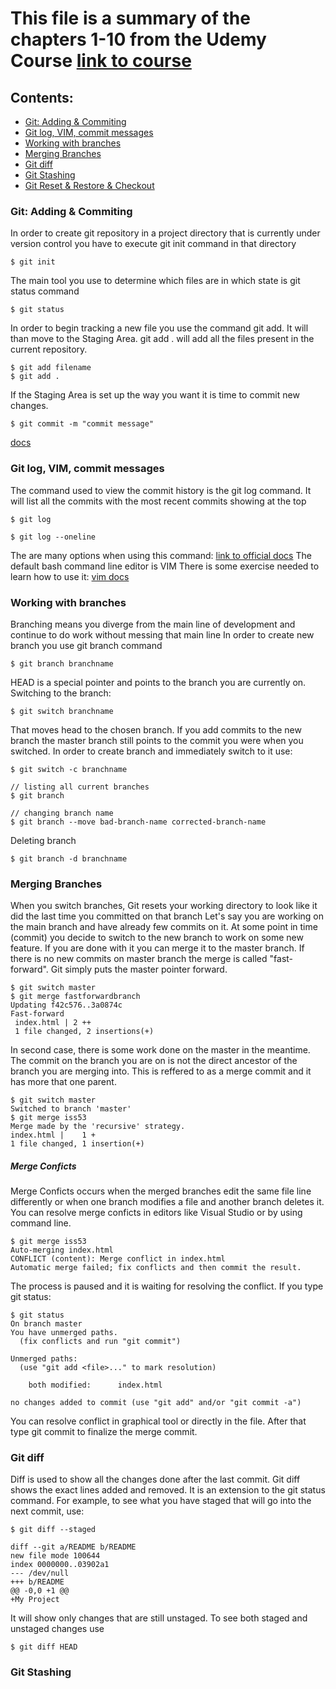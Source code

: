 # This file is a summary of the chapters 1-10 from the Udemy Course [link to course](https://www.udemy.com/course/git-and-github-bootcamp/)
## Contents: 
- [Git: Adding & Commiting](#Git-Adding-Commiting)
- [Git log, VIM, commit messages](#Git-log-VIM-commit-messages)
- [Working with branches](#Working-with-branches)
- [Merging Branches](#Merging-Branches)
- [Git diff](#Git-diff)
- [Git Stashing](#Git-Stashing)
- [Git Reset & Restore & Checkout](#Git-Reset-&-Restore-&-Checkout)

### Git: Adding & Commiting
In order to create git repository in a project directory that is currently under version control you have to execute git init command in that directory
```
$ git init
```
The main tool you use to determine which files are in which state is git status command
```
$ git status
```
In order to begin tracking a new file you use the command git add. It will than move to the Staging Area. git add . will add all the files present in the current repository.
```
$ git add filename
$ git add .
```
If the Staging Area is set up the way you want it is time to commit new changes.
```
$ git commit -m "commit message"
```
[docs](https://git-scm.com/book/en/v2/Git-Basics-Recording-Changes-to-the-Repository)
### Git log, VIM, commit messages
The command used to view the commit history is the git log command. It will list all the commits with the most recent commits showing at the top
```
$ git log
```
```
$ git log --oneline
```
The are many options when using this command: [link to official docs](https://git-scm.com/book/en/v2/Git-Basics-Viewing-the-Commit-History)
The default bash command line editor is VIM 
There is some exercise needed to learn how to use it: 
[vim docs](https://linuxhandbook.com/basic-vim-commands/#:~:text=Some%20of%20my%20favorite%20Vim%20movement%20commands%20are%3A,on%20the%20screen%20while%20typing%20the%20line%20numbers.)
### Working with branches
Branching means you diverge from the main line of development and continue to do work without messing that main line
In order to create new branch you use git branch command
```
$ git branch branchname
```
HEAD is a special pointer and points to the branch you are currently on.
Switching to the branch:
```
$ git switch branchname
```
That moves head to the chosen branch. If you add commits to the new branch the master branch still points to the commit you were when you switched.
In order to create branch and immediately switch to it use:
```
$ git switch -c branchname
```
```
// listing all current branches
$ git branch
```
```
// changing branch name
$ git branch --move bad-branch-name corrected-branch-name
```
Deleting branch
```
$ git branch -d branchname
```
### Merging Branches
When you switch branches, Git resets your working directory to look like it did the last time you committed on that branch
Let's say you are working on the main branch and have already few commits on it. At some point in time (commit) you decide to switch to the new branch to work on some new feature. If you are done with it you can merge it to the master branch. If there is no new commits on master branch the merge is called "fast- forward". Git simply puts the master pointer forward.
```
$ git switch master
$ git merge fastforwardbranch
Updating f42c576..3a0874c
Fast-forward
 index.html | 2 ++
 1 file changed, 2 insertions(+)
```
In second case, there is some work done on the master in the meantime. The commit on the branch you are on is not the direct ancestor of the branch you are merging into. This is reffered to as a merge commit and it has more that one parent.
```
$ git switch master
Switched to branch 'master'
$ git merge iss53
Merge made by the 'recursive' strategy.
index.html |    1 +
1 file changed, 1 insertion(+)
```
##### Merge Conficts
Merge Conficts occurs when the merged branches edit the same file line differently or when one branch modifies a file and another branch deletes it. You can resolve merge conficts in editors like Visual Studio or by using command line.
```
$ git merge iss53
Auto-merging index.html
CONFLICT (content): Merge conflict in index.html
Automatic merge failed; fix conflicts and then commit the result.
```
The process is paused and it is waiting for resolving the conflict. If you type git status:
```
$ git status
On branch master
You have unmerged paths.
  (fix conflicts and run "git commit")

Unmerged paths:
  (use "git add <file>..." to mark resolution)

    both modified:      index.html

no changes added to commit (use "git add" and/or "git commit -a")
```
You can resolve conflict in graphical tool or directly in the file. After that type git commit to finalize the merge commit.

### Git diff
Diff is used to show all the changes done after the last commit.
Git diff shows the exact lines added and removed. It is an extension to the git status command.
For example, to see what you have staged that will go into the next commit, use:
```
$ git diff --staged
```
```
diff --git a/README b/README
new file mode 100644
index 0000000..03902a1
--- /dev/null
+++ b/README
@@ -0,0 +1 @@
+My Project
```
It will show only changes that are still unstaged.
To see both staged and unstaged changes use
```
$ git diff HEAD
```
### Git Stashing
